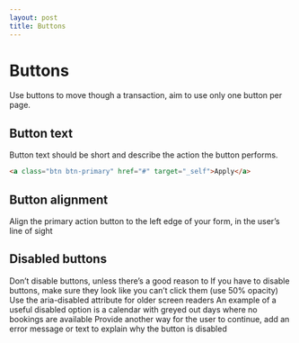 ```yaml
---
layout: post
title: Buttons
---
```

# Buttons
Use buttons to move though a transaction, aim to use only one button per page.

## Button text

Button text should be short and describe the action the button performs.

```html
<a class="btn btn-primary" href="#" target="_self">Apply</a>
```

## Button alignment

Align the primary action button to the left edge of your form, in the user’s line of sight

## Disabled buttons

Don’t disable buttons, unless there’s a good reason to
If you have to disable buttons, make sure they look like you can’t click them (use 50% opacity)
Use the aria-disabled attribute for older screen readers
An example of a useful disabled option is a calendar with greyed out days where no bookings are available
Provide another way for the user to continue, add an error message or text to explain why the button is disabled
